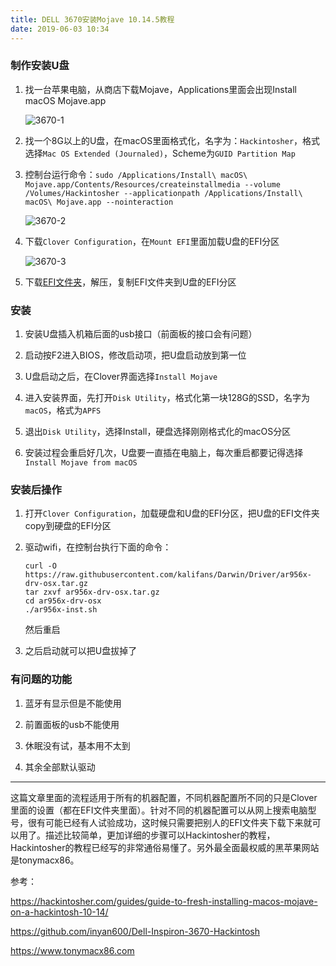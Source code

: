 ```yaml
---
title: DELL 3670安装Mojave 10.14.5教程
date: 2019-06-03 10:34
---
```

### 制作安装U盘
1. 找一台苹果电脑，从商店下载Mojave，Applications里面会出现Install macOS Mojave.app

    ![3670-1](/images/3670-1.png)

1. 找一个8G以上的U盘，在macOS里面格式化，名字为：`Hackintosher`，格式选择`Mac OS Extended (Journaled)`，Scheme为`GUID Partition Map`

1. 控制台运行命令：`sudo /Applications/Install\ macOS\ Mojave.app/Contents/Resources/createinstallmedia --volume /Volumes/Hackintosher --applicationpath /Applications/Install\ macOS\ Mojave.app --nointeraction`

    ![3670-2](/images/3670-2.png)

1. 下载`Clover Configuration`，在`Mount EFI`里面加载U盘的EFI分区

    ![3670-3](/images/3670-3.png)

1. 下载[EFI文件夹](/attachment/3670_EFI.zip)，解压，复制EFI文件夹到U盘的EFI分区

### 安装

1. 安装U盘插入机箱后面的usb接口（前面板的接口会有问题）

1. 启动按F2进入BIOS，修改启动项，把U盘启动放到第一位

1. U盘启动之后，在Clover界面选择`Install Mojave`

1. 进入安装界面，先打开`Disk Utility`，格式化第一块128G的SSD，名字为`macOS`，格式为`APFS`

1. 退出`Disk Utility`，选择Install，硬盘选择刚刚格式化的macOS分区

1. 安装过程会重启好几次，U盘要一直插在电脑上，每次重启都要记得选择`Install Mojave from macOS`

### 安装后操作

1. 打开`Clover Configuration`，加载硬盘和U盘的EFI分区，把U盘的EFI文件夹copy到硬盘的EFI分区

1. 驱动wifi，在控制台执行下面的命令：

    ```
    curl -O https://raw.githubusercontent.com/kalifans/Darwin/Driver/ar956x-drv-osx.tar.gz
    tar zxvf ar956x-drv-osx.tar.gz
    cd ar956x-drv-osx
    ./ar956x-inst.sh
    ```

    然后重启

1. 之后启动就可以把U盘拔掉了

### 有问题的功能

1. 蓝牙有显示但是不能使用

1. 前置面板的usb不能使用

1. 休眠没有试，基本用不太到

1. 其余全部默认驱动

---

这篇文章里面的流程适用于所有的机器配置，不同机器配置所不同的只是Clover里面的设置（都在EFI文件夹里面）。针对不同的机器配置可以从网上搜索电脑型号，很有可能已经有人试验成功，这时候只需要把别人的EFI文件夹下载下来就可以用了。描述比较简单，更加详细的步骤可以Hackintosher的教程，Hackintosher的教程已经写的非常通俗易懂了。另外最全面最权威的黑苹果网站是tonymacx86。

参考：

<https://hackintosher.com/guides/guide-to-fresh-installing-macos-mojave-on-a-hackintosh-10-14/>

<https://github.com/inyan600/Dell-Inspiron-3670-Hackintosh>

<https://www.tonymacx86.com>